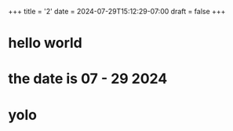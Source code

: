 +++
title = '2'
date = 2024-07-29T15:12:29-07:00
draft = false
+++
# hello world
# the date is 07 - 29 2024
# yolo 
